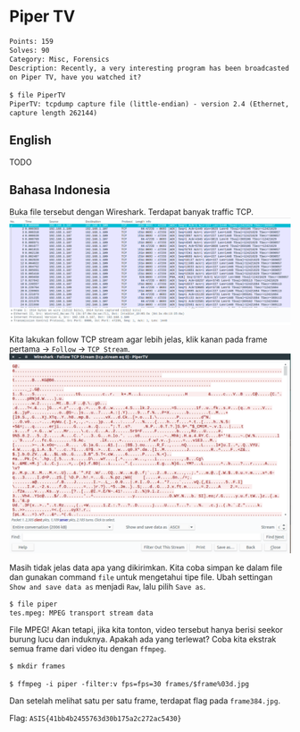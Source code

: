 # Piper TV
```
Points: 159
Solves: 90
Category: Misc, Forensics
Description: Recently, a very interesting program has been broadcasted on Piper TV, have you watched it?

$ file PiperTV
PiperTV: tcpdump capture file (little-endian) - version 2.4 (Ethernet, capture length 262144)
```

## English
TODO

## Bahasa Indonesia
Buka file tersebut dengan Wireshark. Terdapat banyak traffic TCP.
![Traffic](traffic.png)

Kita lakukan follow TCP stream agar lebih jelas, klik kanan pada frame pertama -> `Follow` -> `TCP Stream`.
![TCP Stream](tcp-stream.png)

Masih tidak jelas data apa yang dikirimkan. Kita coba simpan ke dalam file dan gunakan command `file` untuk mengetahui tipe file. Ubah settingan `Show and save data as` menjadi `Raw`, lalu pilih `Save as`.

```shell
$ file piper
tes.mpeg: MPEG transport stream data
```

File MPEG! Akan tetapi, jika kita tonton, video tersebut hanya berisi seekor burung lucu dan induknya. Apakah ada yang terlewat? Coba kita ekstrak semua frame dari video itu dengan `ffmpeg`.

```shell
$ mkdir frames

$ ffmpeg -i piper -filter:v fps=fps=30 frames/$frame%03d.jpg
```
Dan setelah melihat satu per satu frame, terdapat flag pada `frame384.jpg`.

Flag: `ASIS{41bb4b2455763d30b175a2c272ac5430}`
